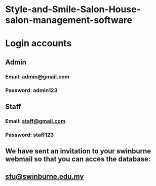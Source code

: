 # Style-and-Smile-Salon-House-salon-management-software

# Login accounts
## Admin
### Email: admin@gmail.com
### Password: admin123

## Staff
### Email: staff@gmail.com
### Password: staff123


## We have sent an invitation to your swinburne webmail so that you can acces the database:
## sfu@swinburne.edu.my
